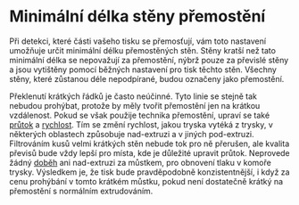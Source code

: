 Minimální délka stěny přemostění
====
Při detekci, které části vašeho tisku se přemosťují, vám toto nastavení umožňuje určit minimální délku přemostěných stěn. Stěny kratší než tato minimální délka se nepovažují za přemostění, nýbrž pouze za převislé stěny a jsou vytištěny pomocí běžných nastavení pro tisk těchto stěn. Všechny stěny, které zůstanou déle nepodpírané, budou označeny jako přemostění.

Překlenutí krátkých řádků je často neúčinné. Tyto linie se stejně tak nebudou prohýbat, protože by měly tvořit přemostění jen na krátkou vzdálenost. Pokud se však použije technika přemostění, upraví se také [průtok](bridge_wall_material_flow.md) a [rychlost](bridge_wall_speed.md). Tím se změní rychlost, jakou tryska vytéká z trysky, v některých oblastech způsobuje nad-extruzi a v jiných pod-extruzi. Filtrováním kusů velmi krátkých stěn nebude tok pro ně přerušen, ale kvalita převisů bude vždy lepší pro místa, kde je důležité upravit průtok. Neprovede žádný [doběh](bridge_wall_coast.md) ani nad-extruzi za můstkem, pro obnovení tlaku v komoře trysky. Výsledkem je, že tisk bude pravděpodobně konzistentnější, i když za cenu prohýbání v tomto krátkém můstku, pokud není dostatečně krátký na přemostění s normálním extrudováním.